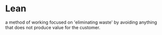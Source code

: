 # Lean


a method of working focused on 'eliminating waste' by avoiding anything
that does not produce value for the customer.

